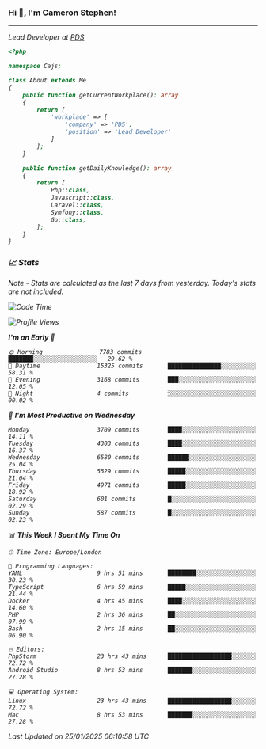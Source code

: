 ### Hi 👋, I'm Cameron Stephen!
<hr>
<p><em>Lead Developer at <a href="https://prindatasolutions.co.uk">PDS</a></p>


```php
<?php

namespace Cajs;

class About extends Me
{
    public function getCurrentWorkplace(): array
    {
        return [
            'workplace' => [
                'company' => 'PDS',
                'position' => 'Lead Developer'
            ]
        ];
    }

    public function getDailyKnowledge(): array
    {
        return [
            Php::class,
            Javascript::class,
            Laravel::class,
            Symfony::class,
            Go::class,
        ];
    }
}
```

### 📈 Stats
<p><em>Note - Stats are calculated as the last 7 days from yesterday. Today's stats are not included.</em></p>


<!--START_SECTION:waka-->
![Code Time](http://img.shields.io/badge/Code%20Time-4%2C227%20hrs%2041%20mins-blue)

![Profile Views](http://img.shields.io/badge/Profile%20Views-0-blue)

**I'm an Early 🐤** 

```text
🌞 Morning                7783 commits        ███████░░░░░░░░░░░░░░░░░░   29.62 % 
🌆 Daytime                15325 commits       ███████████████░░░░░░░░░░   58.31 % 
🌃 Evening                3168 commits        ███░░░░░░░░░░░░░░░░░░░░░░   12.05 % 
🌙 Night                  4 commits           ░░░░░░░░░░░░░░░░░░░░░░░░░   00.02 % 
```
📅 **I'm Most Productive on Wednesday** 

```text
Monday                   3709 commits        ████░░░░░░░░░░░░░░░░░░░░░   14.11 % 
Tuesday                  4303 commits        ████░░░░░░░░░░░░░░░░░░░░░   16.37 % 
Wednesday                6580 commits        ██████░░░░░░░░░░░░░░░░░░░   25.04 % 
Thursday                 5529 commits        █████░░░░░░░░░░░░░░░░░░░░   21.04 % 
Friday                   4971 commits        █████░░░░░░░░░░░░░░░░░░░░   18.92 % 
Saturday                 601 commits         █░░░░░░░░░░░░░░░░░░░░░░░░   02.29 % 
Sunday                   587 commits         █░░░░░░░░░░░░░░░░░░░░░░░░   02.23 % 
```


📊 **This Week I Spent My Time On** 

```text
🕑︎ Time Zone: Europe/London

💬 Programming Languages: 
YAML                     9 hrs 51 mins       ████████░░░░░░░░░░░░░░░░░   30.23 % 
TypeScript               6 hrs 59 mins       █████░░░░░░░░░░░░░░░░░░░░   21.44 % 
Docker                   4 hrs 45 mins       ████░░░░░░░░░░░░░░░░░░░░░   14.60 % 
PHP                      2 hrs 36 mins       ██░░░░░░░░░░░░░░░░░░░░░░░   07.99 % 
Bash                     2 hrs 15 mins       ██░░░░░░░░░░░░░░░░░░░░░░░   06.90 % 

🔥 Editors: 
PhpStorm                 23 hrs 43 mins      ██████████████████░░░░░░░   72.72 % 
Android Studio           8 hrs 53 mins       ███████░░░░░░░░░░░░░░░░░░   27.28 % 

💻 Operating System: 
Linux                    23 hrs 43 mins      ██████████████████░░░░░░░   72.72 % 
Mac                      8 hrs 53 mins       ███████░░░░░░░░░░░░░░░░░░   27.28 % 
```


 Last Updated on 25/01/2025 06:10:58 UTC
<!--END_SECTION:waka-->
